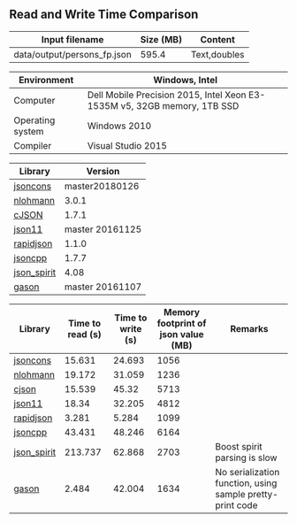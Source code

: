
## Read and Write Time Comparison


Input filename|Size (MB)|Content
---|---|---
data/output/persons_fp.json|595.4|Text,doubles

Environment|Windows, Intel
---|---
Computer|Dell Mobile Precision 2015, Intel Xeon E3-1535M v5, 32GB memory, 1TB SSD
Operating system|Windows 2010
Compiler|Visual Studio 2015

Library|Version
---|---
[jsoncons](https://github.com/danielaparker/jsoncons)|master20180126
[nlohmann](https://github.com/nlohmann/json)|3.0.1
[cJSON](https://github.com/DaveGamble/cJSON)|1.7.1
[json11](https://github.com/dropbox/json11)|master 20161125
[rapidjson](https://github.com/miloyip/rapidjson)|1.1.0
[jsoncpp](https://github.com/open-source-parsers/jsoncpp)|1.7.7
[json_spirit](http://www.codeproject.com/Articles/20027/JSON-Spirit-A-C-JSON-Parser-Generator-Implemented)|4.08
[gason](https://github.com/vivkin/gason)|master 20161107

Library|Time to read (s)|Time to write (s)|Memory footprint of json value (MB)|Remarks
---|---|---|---|---
[jsoncons](https://github.com/danielaparker/jsoncons)|15.631|24.693|1056|
[nlohmann](https://github.com/nlohmann/json)|19.172|31.059|1236|
[cjson](https://github.com/DaveGamble/cJSON)|15.539|45.32|5713|
[json11](https://github.com/dropbox/json11)|18.34|32.205|4812|
[rapidjson](https://github.com/miloyip/rapidjson)|3.281|5.284|1099|
[jsoncpp](https://github.com/open-source-parsers/jsoncpp)|43.431|48.246|6164|
[json_spirit](http://www.codeproject.com/Articles/20027/JSON-Spirit-A-C-JSON-Parser-Generator-Implemented)|213.737|62.868|2703|Boost spirit parsing is slow
[gason](https://github.com/vivkin/gason)|2.484|42.004|1634|No serialization function, using sample pretty-print code

